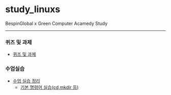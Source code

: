# study_linuxs
BespinGlobal x Green Computer Acamedy Study

-------------


### 퀴즈 및 과제
* [퀴즈 및 과제](https://github.com/costRider/study_linuxs/blob/51027f6cb0f16dbf1c8b18eebce692cacdbb7015/codes)


### 수업실습
* [수업 실습 정리](https://github.com/costRider/study_linuxs/blob/51027f6cb0f16dbf1c8b18eebce692cacdbb7015/study)
    * [기본 명령어 실습(cd,mkdir 등)](https://github.com/costRider/study_linuxs/blob/e0e94ae5682e5ff56d473cfe48e350413dfa355c/study/linux_20250715.sh)

